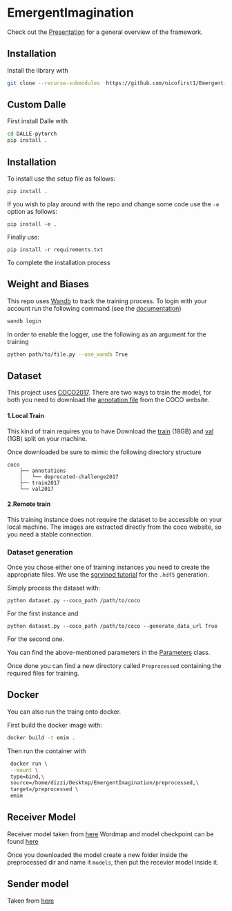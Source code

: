 # EmergentImagination

Check out the [Presentation](Presentation.pdf) for a general overview of the framework.


## Installation
Install the library with
```bash
git clone --recurse-submodules  https://github.com/nicofirst1/Emergent-ImageNation

```

## Custom Dalle


First install Dalle with 
```bash
cd DALLE-pytorch
pip install .
```

## Installation
To install use the setup file as follows:
```
pip install .
```

If you wish to play around with the repo and change some code use the `-e` option as follows:

```
pip install -e .
```

Finally use:
```
pip install -r requirements.txt
```
To complete the installation process

## Weight and Biases
This repo uses [Wandb](https://wandb.ai/home) to track the training process.
To login with your account run the following command (see the [documentation](https://docs.wandb.ai/quickstart))
```bash
wandb login
```
In order to enable the logger, use the following as an argument for the training
```bash
python path/to/file.py --use_wandb True
```


## Dataset 
This project uses [COCO2017](https://cocodataset.org/#download). 
There are two ways to train the model, for both you need to download the [annotation file](http://images.cocodataset.org/annotations/annotations_trainval2017.zip) from the COCO website.


#### 1.Local Train
This kind of train requires you to have Download the [train](http://images.cocodataset.org/zips/train2017.zip) (18GB)
and [val](http://images.cocodataset.org/zips/val2017.zip) (1GB) split on your machine.

Once downloaded be sure to mimic the following directory structure
```
coco
    ├── annotations
    │   └── deprecated-challenge2017
    ├── train2017
    └── val2017
```



#### 2.Remote train
This training instance does not require the dataset to be accessible on your local machine. The images are extracted directly from the coco website, so you need a stable connection.

### Dataset generation
Once you chose either one of training instances you need to create the appropriate files.
We use the [sgrvinod tutorial](https://github.com/sgrvinod/a-PyTorch-Tutorial-to-Image-Captioning) for the `.hdf5` generation.

Simply process the dataset with:
```
python dataset.py --coco_path /path/to/coco 
```
For the first instance and 

```
python dataset.py --coco_path /path/to/coco --generate_data_url True
```
For the second one.

You can find the above-mentioned parameters in the [Parameters](./src/Parameters.py) class.

Once done you can find a new directory called `Preprocessed` containing the required files for training. 


## Docker
You can also run the traing onto docker. 

First build the docker image with:
```bash
docker build -t emim .    
```

Then run the container with 
```bash
 docker run \
 --mount \
 type=bind,\
 source=/home/dizzi/Desktop/EmergentImagination/preprocessed,\
 target=/preprocessed \
 emim          
```

## Receiver Model
Receiver model taken from [here](https://github.com/sgrvinod/a-PyTorch-Tutorial-to-Image-Captioning#model-checkpoint)
Wordmap and model checkpoint can be found [here](https://drive.google.com/drive/folders/189VY65I_n4RTpQnmLGj7IzVnOF6dmePC)

Once you downloaded the model create a new folder inside the preprocessed dir and name it `models`, then put the recevier model inside it.

## Sender model 
Taken from [here](https://github.com/lucidrains/DALLE-pytorch)
